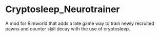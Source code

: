 # Cryptosleep_Neurotrainer

A mod for Rimworld that adds a late game way to train newly recruited pawns and counter skill decay with the use of cryptosleep.
